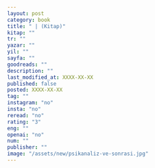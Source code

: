 ```yaml
---
layout: post
category: book
title: " | (Kitap)"
kitap: ""
tr: ""
yazar: ""
yil: ""
sayfa: ""
goodreads: ""
description: ""
last_modified_at: XXXX-XX-XX
published: false
posted: XXXX-XX-XX
tag: ""
instagram: "no"
insta: "no"
reread: "no"
rating: "3"
eng: ""
openai: "no"
num: ""
publisher: ""
image: "/assets/new/psikanaliz-ve-sonrasi.jpg"
---
```

